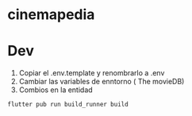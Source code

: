 # cinemapedia

# Dev
1. Copiar el .env.template y renombrarlo a .env
2. Cambiar las variables de enntorno ( The movieDB)
3. Combios en la entidad 
`````
flutter pub run build_runner build
`````